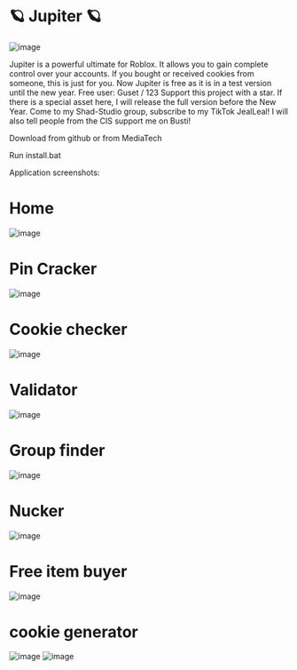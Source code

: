 #  🪐 Jupiter 🪐
![image](https://github.com/user-attachments/assets/7c739472-0ff4-4b27-8189-e2f2a113ae7c)


Jupiter is a powerful ultimate for Roblox. It allows you to gain complete control over your accounts. If you bought or received cookies from someone, this is just for you. Now Jupiter is free as it is in a test version until the new year. Free user:
Guset / 123
Support this project with a star. If there is a special asset here, I will release the full version before the New Year. Come to my Shad-Studio group, subscribe to my TikTok JealLeal! I will also tell people from the CIS support me on Busti!

Download from github or from MediaTech

Run install.bat

Application screenshots:
# Home
![image](https://github.com/user-attachments/assets/6c130b23-08f8-407f-b0b0-12696d51e514)
# Pin Cracker
![image](https://github.com/user-attachments/assets/9ce309bb-3f49-44e0-945a-f95ec5608804)
# Cookie checker
![image](https://github.com/user-attachments/assets/40f229a2-f4af-4364-98f2-7286d36acf11)
# Validator
![image](https://github.com/user-attachments/assets/c317cfb4-4c1e-458e-9090-ed93aad7705b)
# Group finder
![image](https://github.com/user-attachments/assets/a3e95f6e-593a-45e3-b486-e910c5205466)
# Nucker
![image](https://github.com/user-attachments/assets/9abfa131-2930-48ec-85a9-8999270e17c3)
# Free item buyer
![image](https://github.com/user-attachments/assets/f1b6a14c-d56d-4e81-95a2-5906ff6d921e)
# cookie generator
![image](https://github.com/user-attachments/assets/fe365ea7-cb95-494a-9f7b-de75ec2553fb)
![image](https://github.com/user-attachments/assets/08a0f194-7ca7-47fd-bb3e-af020494b2f4)


